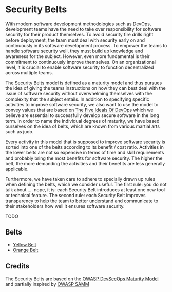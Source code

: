 # Security Belts

With modern software development methodologies such as DevOps, development teams have the need to take over responsibility for software security for their product themselves. To avoid security fire drills right before deployment, the team must deal with security early on and continuously in its software development process. To empower the teams to handle software security well, they must build up knowledge and awareness for the subject. However, even more fundamental is their commitment to continuously improve themselves. On an organizational level, it is crucial to enable software security to function decentralized across multiple teams.

The Security Belts model is defined as a maturity model and thus pursues the idea of giving the teams instructions on how they can best deal with the issue of software security without overwhelming themselves with the complexity that the subject entails. In addition to specifying specific activities to improve software security, we also want to use the model to convey values that are based on [The Five Ideals Of DevOps](https://itrevolution.com/five-ideals-of-devops/) which we believe are essential to successfully develop secure software in the long term. In order to name the individual degrees of maturity, we have based ourselves on the idea of belts, which are known from various martial arts such as judo.

Every activity in this model that is supposed to improve software security is sorted into one of the belts according to its benefit / cost ratio. Activities in the lower belts are not so expensive in terms of time and skill requirements and probably bring the most benefits for software security. The higher the belt, the more demanding the activities and their benefits are less generally applicable.

Furthermore, we have taken care to adhere to specially drawn up rules when defining the belts, which we consider useful. The first rule: you do not talk about .... nope, it is: each Security Belt introduces at least one new tool or technical feature. The second rule: each Security Belt improves transparency to help the team to better understand and communicate to their stakeholders how well it ensures software security.



TODO

## Belts

- [Yellow Belt](yellow/README.md)
- [Orange Belt](orange/README.md)

## Credits

The Security Belts are based on the [OWASP DevSecOps Maturity Model](https://owasp.org/www-project-devsecops-maturity-model/) and partially inspired by [OWASP SAMM](https://owasp.org/www-project-samm/)
